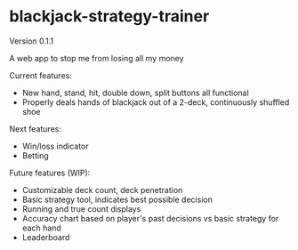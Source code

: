 # blackjack-strategy-trainer

Version 0.1.1

A web app to stop me from losing all my money

Current features:
- New hand, stand, hit, double down, split buttons all functional
- Properly deals hands of blackjack out of a 2-deck, continuously shuffled shoe

Next features:
- Win/loss indicator
- Betting

Future features (WIP):
- Customizable deck count, deck penetration
- Basic strategy tool, indicates best possible decision
- Running and true count displays
- Accuracy chart based on player's past decisions vs basic strategy for each hand
- Leaderboard
